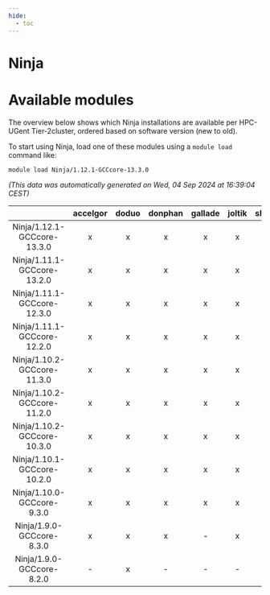 ```yaml
---
hide:
  - toc
---
```


Ninja
=====

# Available modules


The overview below shows which Ninja installations are available per HPC-UGent Tier-2cluster, ordered based on software version (new to old).

To start using Ninja, load one of these modules using a `module load` command like:

```shell
module load Ninja/1.12.1-GCCcore-13.3.0
```

*(This data was automatically generated on Wed, 04 Sep 2024 at 16:39:04 CEST)*  

| |accelgor|doduo|donphan|gallade|joltik|shinx|skitty|
| :---: | :---: | :---: | :---: | :---: | :---: | :---: | :---: |
|Ninja/1.12.1-GCCcore-13.3.0|x|x|x|x|x|x|x|
|Ninja/1.11.1-GCCcore-13.2.0|x|x|x|x|x|x|x|
|Ninja/1.11.1-GCCcore-12.3.0|x|x|x|x|x|x|x|
|Ninja/1.11.1-GCCcore-12.2.0|x|x|x|x|x|x|x|
|Ninja/1.10.2-GCCcore-11.3.0|x|x|x|x|x|x|x|
|Ninja/1.10.2-GCCcore-11.2.0|x|x|x|x|x|-|x|
|Ninja/1.10.2-GCCcore-10.3.0|x|x|x|x|x|-|x|
|Ninja/1.10.1-GCCcore-10.2.0|x|x|x|x|x|-|x|
|Ninja/1.10.0-GCCcore-9.3.0|x|x|x|x|x|-|x|
|Ninja/1.9.0-GCCcore-8.3.0|x|x|x|-|x|-|x|
|Ninja/1.9.0-GCCcore-8.2.0|-|x|-|-|-|-|-|
